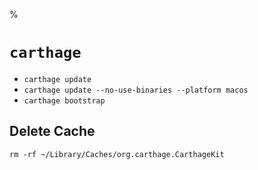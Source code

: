 %

# `carthage`

- `carthage update`
- `carthage update --no-use-binaries --platform macos`
- `carthage bootstrap`

## Delete Cache

	rm -rf ~/Library/Caches/org.carthage.CarthageKit
